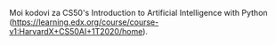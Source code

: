 Moi kodovi za CS50's Introduction to Artificial Intelligence with Python (https://learning.edx.org/course/course-v1:HarvardX+CS50AI+1T2020/home).
